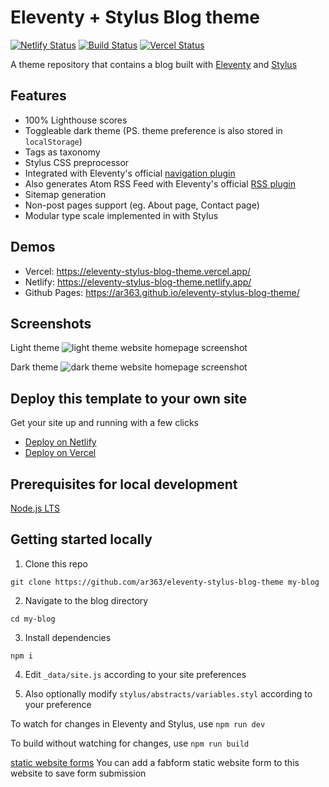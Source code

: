 # Eleventy + Stylus Blog theme

[![Netlify Status](https://api.netlify.com/api/v1/badges/a180e099-11d2-49d4-9697-910d56980343/deploy-status)](https://app.netlify.com/sites/eleventy-stylus-blog-theme/deploys)
[![Build Status](https://travis-ci.com/ar363/eleventy-stylus-blog-theme.svg?branch=main)](https://travis-ci.com/ar363/eleventy-stylus-blog-theme)
[![Vercel Status](https://vercel-badge-ar363.vercel.app/?app=eleventy-stylus-blog-theme)](https://github.com/ar363/eleventy-stylus-blog-theme/deployments/activity_log?environment=Production)

A theme repository that contains a blog built with [Eleventy](https://github.com/11ty/eleventy) and [Stylus](https://stylus-lang.com/)

## Features
 - 100% Lighthouse scores
 - Toggleable dark theme (PS. theme preference is also stored in `localStorage`)
 - Tags as taxonomy
 - Stylus CSS preprocessor
 - Integrated with Eleventy's official [navigation plugin](https://www.11ty.dev/docs/plugins/navigation/)
 - Also generates Atom RSS Feed with Eleventy's official [RSS plugin](https://www.11ty.dev/docs/plugins/rss/)
 - Sitemap generation
 - Non-post pages support (eg. About page, Contact page)
 - Modular type scale implemented in with Stylus

## Demos

 - Vercel: https://eleventy-stylus-blog-theme.vercel.app/
 - Netlify: https://eleventy-stylus-blog-theme.netlify.app/
 - Github Pages: https://ar363.github.io/eleventy-stylus-blog-theme/

## Screenshots

Light theme
![light theme website homepage screenshot](screenshot.png?raw=true)

Dark theme
![dark theme website homepage screenshot](screenshot-dark.png?raw=true)

## Deploy this template to your own site

Get your site up and running with a few clicks

 - [Deploy on Netlify](https://app.netlify.com/start/deploy?repository=https://github.com/ar363/eleventy-stylus-blog-theme)
 - [Deploy on Vercel](https://vercel.com/import/project?template=ar363%2Feleventy-stylus-blog-theme)

## Prerequisites for local development
[Node.js LTS](https://nodejs.org/en/)

## Getting started locally

1. Clone this repo
```
git clone https://github.com/ar363/eleventy-stylus-blog-theme my-blog
```

2. Navigate to the blog directory
```
cd my-blog
```

3. Install dependencies
```
npm i
```
4. Edit `_data/site.js` according to your site preferences

5. Also optionally modify `stylus/abstracts/variables.styl` according to your preference

To watch for changes in Eleventy and Stylus, use `npm run dev`

To build without watching for changes, use `npm run build`

[static website forms](https://fabform.io)
You can add a fabform static website form to this website to save form submission
